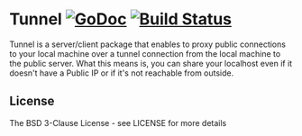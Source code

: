 # Tunnel [![GoDoc](https://godoc.org/github.com/koding/tunnel?status.png)](http://godoc.org/github.com/koding/tunnel) [![Build Status](https://travis-ci.org/koding/tunnel.png)](https://travis-ci.org/koding/tunnel)

Tunnel is a server/client package that enables to proxy public connections to
your local machine over a tunnel connection from the local machine to the
public server. What this means is, you can share your localhost even if it
doesn't have a Public IP or if it's not reachable from outside. 

## License

The BSD 3-Clause License - see LICENSE for more details
